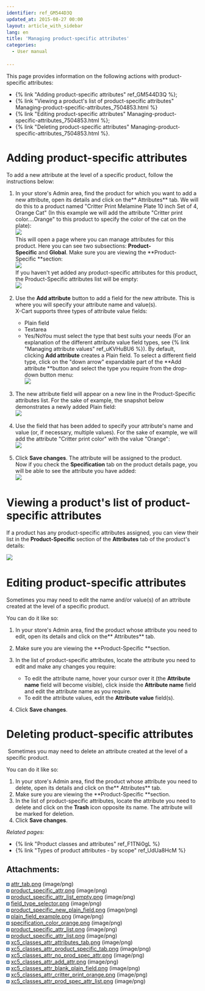 ```yaml
---
identifier: ref_GM544D3Q
updated_at: 2015-08-27 00:00
layout: article_with_sidebar
lang: en
title: 'Managing product-specific attributes'
categories:
  - User manual

---
```



This page provides information on the following actions with product-specific attributes:

*   {% link "Adding product-specific attributes" ref_GM544D3Q %};
*   {% link "Viewing a product's list of product-specific attributes" Managing-product-specific-attributes_7504853.html %}
*   {% link "Editing product-specific attributes" Managing-product-specific-attributes_7504853.html %};
*   {% link "Deleting product-specific attributes" Managing-product-specific-attributes_7504853.html %}.

# Adding product-specific attributes 

To add a new attribute at the level of a specific product, follow the instructions below:

1.  In your store's Admin area, find the product for which you want to add a new attribute, open its details and click on the** Attributes** tab. We will do this to a product named "Critter Print Melamine Plate 10 inch Set of 4, Orange Cat" (In this example we will add the attribute "Critter print color....Orange" to this product to specify the color of the cat on the plate):  
    ![]({{site.baseurl}}/attachments/7504853/8719250.png)  
    This will open a page where you can manage attributes for this product. Here you can see two subsections: **Product-Specific** and **Global**. Make sure you are viewing the **Product-Specific **section:  
    ![]({{site.baseurl}}/attachments/7504853/8719251.png?effects=drop-shadow)  
    If you haven't yet added any product-specific attributes for this product, the Product-Specific attributes list will be empty:  
    ![]({{site.baseurl}}/attachments/7504853/8719252.png?effects=drop-shadow)
2.  Use the **Add attribute** button to add a field for the new attribute. This is where you will specify your attribute name and value(s).   
    X-Cart supports three types of attribute value fields:  

    *   Plain field
    *   Textarea
    *   Yes/NoYou must select the type that best suits your needs (For an explanation of the different attribute value field types, see {% link "Managing attribute values" ref_uKVHuBU6 %}). By default, clicking **Add attribute** creates a Plain field. To select a different field type, click on the "down arrow" expandable part of the **Add attribute **button and select the type you require from the drop-down button menu:  
    ![]({{site.baseurl}}/attachments/7504853/8719253.png?effects=drop-shadow)
3.  The new attribute field will appear on a new line in the Product-Specific attributes list. For the sake of example, the snapshot below demonstrates a newly added Plain field:  
    ![]({{site.baseurl}}/attachments/7504853/8719254.png?effects=drop-shadow)
4.  Use the field that has been added to specify your attribute's name and value (or, if necessary, multiple values). For the sake of example, we will add the attribute "Critter print color" with the value "Orange":  
    ![]({{site.baseurl}}/attachments/7504853/8719255.png?effects=drop-shadow)
5.  Click **Save changes**. The attribute will be assigned to the product.  
    Now if you check the **Specification** tab on the product details page, you will be able to see the attribute you have added:  
    ![]({{site.baseurl}}/attachments/7504853/7602459.png?effects=drop-shadow)

# Viewing a product's list of product-specific attributes

If a product has any product-specific attributes assigned, you can view their list in the **Product-Specific** section of the **Attributes** tab of the product's details:

![]({{site.baseurl}}/attachments/7504853/8719256.png?effects=drop-shadow)  

# Editing product-specific attributes

Sometimes you may need to edit the name and/or value(s) of an attribute created at the level of a specific product.

You can do it like so:

1.  In your store's Admin area, find the product whose attribute you need to edit, open its details and click on the** Attributes** tab. 
2.  Make sure you are viewing the **Product-Specific **section.
3.  In the list of product-specific attributes, locate the attribute you need to edit and make any changes you require:  

    *   To edit the attribute name, hover your cursor over it (the **Attribute name** field will become visible), click inside the **Attribute name** field and edit the attribute name as you require. 
    *   To edit the attribute values, edit the **Attribute value** field(s).
4.  Click **Save changes**.

# Deleting product-specific attributes

 Sometimes you may need to delete an attribute created at the level of a specific product.

You can do it like so:

1.  In your store's Admin area, find the product whose attribute you need to delete, open its details and click on the** Attributes** tab. 
2.  Make sure you are viewing the **Product-Specific **section.
3.  In the list of product-specific attributes, locate the attribute you need to delete and click on the **Trash** icon opposite its name. The attribute will be marked for deletion.
4.  Click **Save changes**.

_Related pages:_

*   {% link "Product classes and attributes" ref_F1TNi0gL %}
*   {% link "Types of product attributes - by scope" ref_UdUa8HcM %}

## Attachments:

![](images/icons/bullet_blue.gif) [attr_tab.png]({{site.baseurl}}/attachments/7504853/7602453.png) (image/png)  
![](images/icons/bullet_blue.gif) [product_specific_attr.png]({{site.baseurl}}/attachments/7504853/7602454.png) (image/png)  
![](images/icons/bullet_blue.gif) [product_specific_attr_list_empty.png]({{site.baseurl}}/attachments/7504853/7602455.png) (image/png)  
![](images/icons/bullet_blue.gif) [field_type_selector.png]({{site.baseurl}}/attachments/7504853/7602456.png) (image/png)  
![](images/icons/bullet_blue.gif) [product_specific_new_plain_field.png]({{site.baseurl}}/attachments/7504853/7602457.png) (image/png)  
![](images/icons/bullet_blue.gif) [plain_field_example.png]({{site.baseurl}}/attachments/7504853/7602458.png) (image/png)  
![](images/icons/bullet_blue.gif) [specification_color_orange.png]({{site.baseurl}}/attachments/7504853/7602459.png) (image/png)  
![](images/icons/bullet_blue.gif) [product_specific_attr_list.png]({{site.baseurl}}/attachments/7504853/7602567.png) (image/png)  
![](images/icons/bullet_blue.gif) [product_specific_attr_list.png]({{site.baseurl}}/attachments/7504853/7602545.png) (image/png)  
![](images/icons/bullet_blue.gif) [xc5_classes_attr_attributes_tab.png]({{site.baseurl}}/attachments/7504853/8719250.png) (image/png)  
![](images/icons/bullet_blue.gif) [xc5_classes_attr_product_specific_tab.png]({{site.baseurl}}/attachments/7504853/8719251.png) (image/png)  
![](images/icons/bullet_blue.gif) [xc5_classes_attr_no_prod_spec_attr.png]({{site.baseurl}}/attachments/7504853/8719252.png) (image/png)  
![](images/icons/bullet_blue.gif) [xc5_classes_attr_add_attr.png]({{site.baseurl}}/attachments/7504853/8719253.png) (image/png)  
![](images/icons/bullet_blue.gif) [xc5_classes_attr_blank_plain_field.png]({{site.baseurl}}/attachments/7504853/8719254.png) (image/png)  
![](images/icons/bullet_blue.gif) [xc5_classes_attr_critter_print_orange.png]({{site.baseurl}}/attachments/7504853/8719255.png) (image/png)  
![](images/icons/bullet_blue.gif) [xc5_classes_attr_prod_spec_attr_list.png]({{site.baseurl}}/attachments/7504853/8719256.png) (image/png)